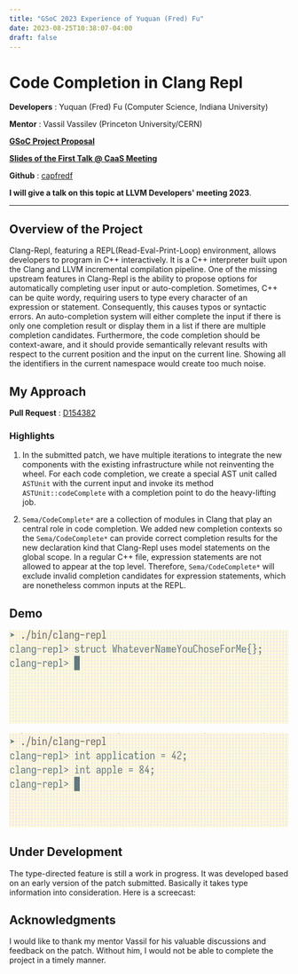 ```yaml
---
title: "GSoC 2023 Experience of Yuquan (Fred) Fu"
date: 2023-08-25T10:38:07-04:00
draft: false
---
```


# Code Completion in Clang Repl

**Developers** : Yuquan (Fred) Fu (Computer Science, Indiana University)

**Mentor** : Vassil Vassilev (Princeton University/CERN)

[**GSoC Project Proposal**](https://summerofcode.withgoogle.com/proposals/details/fvAuNKTx)

[**Slides of the First Talk @ CaaS Meeting**](https://compiler-research.org/assets/presentations/CaaS_Weekly_14_06_2023_Fred_Code_Completion_in_ClangREPL.pdf)

**Github** : [capfredf](https://github.com/capfredf)

**I will give a talk on this topic at LLVM Developers' meeting 2023**.

---

## Overview of the Project

Clang-Repl, featuring a REPL(Read-Eval-Print-Loop) environment, allows
developers to program in C++ interactively. It is a C++ interpreter built upon
the Clang and LLVM incremental compilation pipeline. One of the missing upstream
features in Clang-Repl is the ability to propose options for automatically
completing user input or auto-completion. Sometimes, C++ can be quite wordy,
requiring users to type every character of an expression or
statement. Consequently, this causes typos or syntactic errors.  An
auto-completion system will either complete the input if there is only one
completion result or display them in a list if there are multiple completion
candidates. Furthermore, the code completion should be context-aware, and it
should provide semantically relevant results with respect to the current
position and the input on the current line. Showing all the identifiers in the
current namespace would create too much noise.


## My Approach

**Pull Request** : [D154382](https://reviews.llvm.org/D154382)

### Highlights

1. In the submitted patch, we have multiple iterations to integrate the new
components with the existing infrastructure while not reinventing the wheel. For
each code completion, we create a special AST unit called `ASTUnit` with the
current input and invoke its method `ASTUnit::codeComplete` with a completion
point to do the heavy-lifting job.

2. `Sema/CodeComplete*` are a collection of modules in Clang that play an
central role in code completion. We added new completion contexts  so the
`Sema/CodeComplete*` can provide correct completion results for the new
declaration kind that Clang-Repl uses model statements on the global scope. In a
regular C++ file, expression statements are not allowed to appear at the top
level. Therefore, `Sema/CodeComplete*` will exclude invalid completion
candidates for expression statements, which are nonetheless common inputs at the
REPL.

## Demo

![Demo1](cc1.gif)

![Demo2](cc2.gif)


## Under Development

The type-directed feature is still a work in progress. It was developed based on
an early version of the patch submitted. Basically it takes type information
into consideration. Here is a screecast:


## Acknowledgments
I would like to thank my mentor Vassil for his valuable discussions and feedback
on the patch. Without him, I would not be able to complete the project in a
timely manner.


